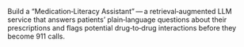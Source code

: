 Build a “Medication‑Literacy Assistant” — a retrieval‑augmented LLM service that answers patients’ plain‑language questions about their prescriptions and flags potential drug‑to‑drug interactions before they become 911 calls.
